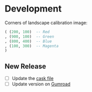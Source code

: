 # Development

Corners of landscape calibration image:

```hs
( (200, 100)  -- Red
, (900, 100)  -- Green
, (800, 400)  -- Blue
, (100, 300)  -- Magenta
)
```


## New Release

- [ ] Update the [cask file]
- [ ] Update version on [Gumroad]

[cask file]: https://github.com/ad-si/homebrew-tap/blob/master/Casks/perspec.rb
[Gumroad]: https://gumroad.com/feram
